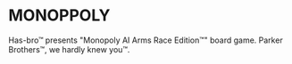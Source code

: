 # MONOPPOLY
Has-bro™ presents "Monopoly AI Arms Race Edition™" board game. Parker Brothers™, we hardly knew you™.
